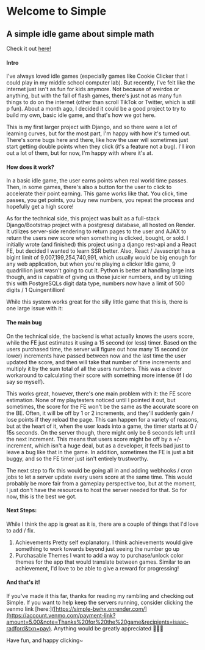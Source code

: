 # Welcome to Simple
## A simple idle game about simple math
Check it out [here!](https://simple-bwhx.onrender.com/)

#### Intro
I've always loved idle games (especially games like Cookie Clicker that I could play in my middle school computer lab). But recently, I've felt like the internet just isn't as fun for kids anymore. Not because of weirdos or anything, but with the fall of flash games, there's just not as many fun things to do on the internet (other than scroll TikTok or Twitter, which is still p fun). About a month ago, I decided it could be a good project to try to build my own, basic idle game, and that's how we got here.

This is my first larger project with Django, and so there were a lot of learning curves, but for the most part, I'm happy with how it's turned out. There's some bugs here and there, like how the user will sometimes just start getting double points when they click (it's a feature not a bug). I'll iron out a lot of them, but for now, I'm happy with where it's at. 

#### How does it work?
In a basic idle game, the user earns points when real world time passes. Then, in some games, there's also a button for the user to click to accelerate their point earning. This game works like that. You click, time passes, you get points, you buy new numbers, you repeat the process and hopefully get a high score!

As for the technical side, this project was built as a full-stack Django/Bootstrap project with a postgresql database, all hosted on Render. It utilizes server-side rendering to return pages to the user and AJAX to return the users new score when something is clicked, bought, or sold. I initially wrote (and finished) this project using a django rest-api and a React FE, but decided I wanted to learn SSR better. Also, React / Javascript has a bigint limit of 9,007,199,254,740,991, which usually would be big enough for any web application, but when you're playing a clicker Idle game, 9 quadrillion just wasn't going to cut it. Python is better at handling large ints though, and is capable of giving us those juicier numbers, and by utilizing this with PostgreSQLs digit data type, numbers now have a limit of 500 digits / 1 Quingentillion!

While this system works great for the silly little game that this is, there is one large issue with it:

#### The main bug

On the technical side, the backend is what actually knows the users score, while the FE just estimates it using a 15 second (or less) timer. Based on the users purchased time, the server will figure out how many 15 second (or lower) increments have passed between now and the last time the user updated the score, and then will take that number of time increments and multiply it by the sum total of all the users numbers. This was a clever workaround to calculating their score with something more intense (if I do say so myself). 

This works great, however, there's one main problem with it: the FE score estimation. None of my playtesters noticed until I pointed it out, but sometimes, the score for the FE won't be the same as the accurate score on the BE. Often, it will be off by 1 or 2 increments, and they'll suddenly gain / lose points if they reload the page. This can happen for a variety of reasons, but at the heart of it, when the user loads into a game, the timer starts at 0 / 15s seconds. On the server though, there might only be 6 seconds left until the next increment. This means that users score might be off by a +/- increment, which isn't a huge deal, but as a developer, it feels bad just to leave a bug like that in the game. In addition, sometimes the FE is just a bit buggy, and so the FE timer just isn't entirely trustworthy.

The next step to fix this would be going all in and adding webhooks / cron jobs to let a server update every users score at the same time. This would probably be more fair from a gameplay perspective too, but at the moment, I just don't have the resources to host the server needed for that. So for now, this is the best we got. 


#### Next Steps:
While I think the app is great as it is, there are a couple of things that I'd love to add / fix. 

1. Achievements
   Pretty self explanatory. I think achievements would give something to work towards beyond just seeing the number go up
2. Purchasable Themes
   I want to add a way to purchase/unlock color themes for the app that would translate between games. Similar to an achievement, I'd love to be able to give a reward for progressing!



#### And that's it!
If you've made it this far, thanks for reading my rambling and checking out Simple. If you want to help keep the servers running, consider clicking the venmo link [here:]([https://simple-bwhx.onrender.com/](https://account.venmo.com/payment-link?amount=5.00&note=Thanks%20for%20the%20game&recipients=isaac-radford&txn=pay). Anything would be greatly appreciated 🙏🙏🙏

Have fun, and happy clicking~
